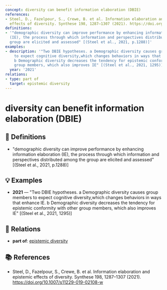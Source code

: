 ```yaml
---
concept: diversity can benefit information elaboration (DBIE)
references:
- Steel, D., Fazelpour, S., Crewe, B. et al. Information elaboration and epistemic
  effects of diversity. Synthese 198, 1287–1307 (2021). https://doi.org/10.1007/s11229-019-02108-w
definitions:
- '"demographic diversity can improve performance by enhancing information elaboration
  (IE), the process through which information and perspectives distributed among the
  group are elicited and assessed" [(Steel et al., 2021, p.1288)]'
examples:
- description: '"Two DBIE hypotheses. a Demographic diversity causes group members
    to expect cognitive diversity,which changes behaviors in ways that enhance IE.
    b Demographic diversity decreases the tendency for epistemic conformity with other
    group members, which also improves IE" [(Steel et al., 2021, 1295)]'
  year: '2021'
relations:
- type: part of
  target: epistemic diversity
---
```


# diversity can benefit information elaboration (DBIE)

## 📖 Definitions

- "demographic diversity can improve performance by enhancing information elaboration (IE), the process through which information and perspectives distributed among the group are elicited and assessed" [(Steel et al., 2021, p.1288)]

## 💡 Examples

- **2021** — "Two DBIE hypotheses. a Demographic diversity causes group members to expect cognitive diversity,which changes behaviors in ways that enhance IE. b Demographic diversity decreases the tendency for epistemic conformity with other group members, which also improves IE" [(Steel et al., 2021, 1295)]

## 🔗 Relations

- **part of**: [epistemic diversity](./epistemic-diversity.md)

## 📚 References

- Steel, D., Fazelpour, S., Crewe, B. et al. Information elaboration and epistemic effects of diversity. Synthese 198, 1287–1307 (2021). https://doi.org/10.1007/s11229-019-02108-w
